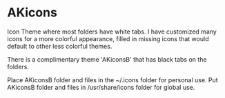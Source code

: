# AKicons
Icon Theme where most folders have white tabs.
I have customized many icons for a more colorful appearance, filled in missing icons that would default to other less colorful themes.

There is a complimentary theme 'AKiconsB' that has black tabs on the folders.

Place AKiconsB folder and files in the ~/.icons folder for personal use.
Put AKiconsB folder and files in /usr/share/icons folder for global use.
